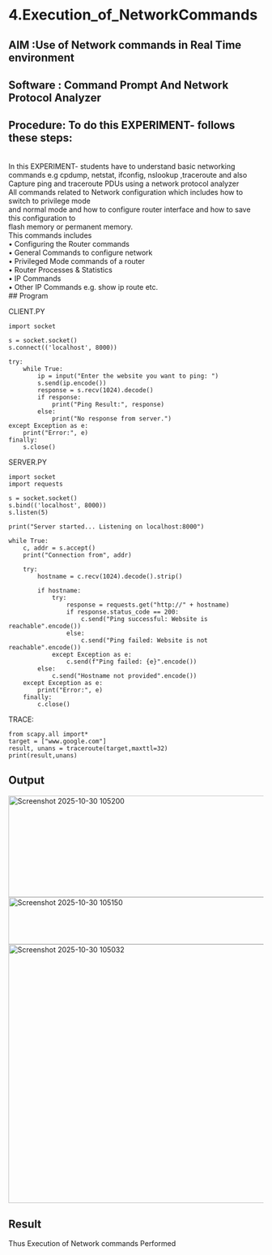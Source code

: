 # 4.Execution_of_NetworkCommands
## AIM :Use of Network commands in Real Time environment
## Software : Command Prompt And Network Protocol Analyzer
## Procedure: To do this EXPERIMENT- follows these steps:
<BR>
In this EXPERIMENT- students have to understand basic networking commands e.g cpdump, netstat, ifconfig, nslookup ,traceroute and also Capture ping and traceroute PDUs using a network protocol analyzer 
<BR>
All commands related to Network configuration which includes how to switch to privilege mode
<BR>
and normal mode and how to configure router interface and how to save this configuration to
<BR>
flash memory or permanent memory.
<BR>
This commands includes
<BR>
• Configuring the Router commands
<BR>
• General Commands to configure network
<BR>
• Privileged Mode commands of a router 
<BR>
• Router Processes & Statistics
<BR>
• IP Commands
<BR>
• Other IP Commands e.g. show ip route etc.
<BR>
## Program

CLIENT.PY

```
import socket

s = socket.socket()
s.connect(('localhost', 8000))

try:
    while True:
        ip = input("Enter the website you want to ping: ")
        s.send(ip.encode())
        response = s.recv(1024).decode()
        if response:
            print("Ping Result:", response)
        else:
            print("No response from server.")
except Exception as e:
    print("Error:", e)
finally:
    s.close()
```
SERVER.PY

```
import socket
import requests

s = socket.socket()
s.bind(('localhost', 8000))
s.listen(5)

print("Server started... Listening on localhost:8000")

while True:
    c, addr = s.accept()
    print("Connection from", addr)

    try:
        hostname = c.recv(1024).decode().strip()

        if hostname:
            try:
                response = requests.get("http://" + hostname)
                if response.status_code == 200:
                    c.send("Ping successful: Website is reachable".encode())
                else:
                    c.send("Ping failed: Website is not reachable".encode())
            except Exception as e:
                c.send(f"Ping failed: {e}".encode())
        else:
            c.send("Hostname not provided".encode())
    except Exception as e:
        print("Error:", e)
    finally:
        c.close()
```

TRACE:
```
from scapy.all import* 
target = ["www.google.com"] 
result, unans = traceroute(target,maxttl=32) 
print(result,unans)
```

## Output
<img width="707" height="200" alt="Screenshot 2025-10-30 105200" src="https://github.com/user-attachments/assets/89604c66-f124-4afc-89c3-43a2b57e1e5e" />
<img width="1132" height="93" alt="Screenshot 2025-10-30 105150" src="https://github.com/user-attachments/assets/fbf1b269-c7cf-4a14-b532-05367e43069e" />
<img width="1919" height="510" alt="Screenshot 2025-10-30 105032" src="https://github.com/user-attachments/assets/31b99d50-e671-4ec2-981b-60d79fb2385f" />


## Result
Thus Execution of Network commands Performed 
